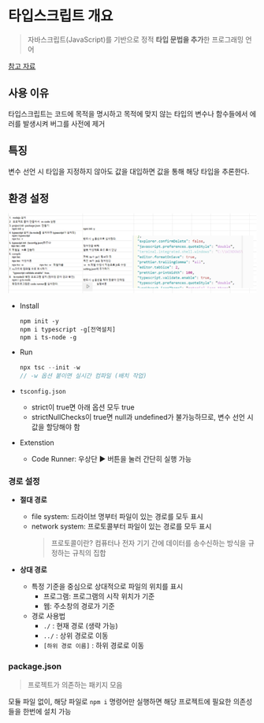 # 타입스크립트 개요

> 자바스크립트(JavaScript)를 기반으로 정적 **타입 문법을 추가**한 프로그래밍 언어

[참고 자료](https://www.samsungsds.com/kr/insights/typescript.html)

## 사용 이유

타입스크립트는 코드에 목적을 명시하고 목적에 맞지 않는 타입의 변수나 함수들에서 에러를 발생시켜 버그를 사전에 제거

## 특징

변수 선언 시 타입을 지정하지 않아도 값을 대입하면 값을 통해 해당 타입을 추론한다.

## 환경 설정

![config](readme/ts-config.png)

- Install

  ```
  npm init -y
  npm i typescript -g[전역설치]
  npm i ts-node -g
  ```

- Run
  ```js
  npx tsc --init -w
  // -w 옵션 붙이면 실시간 컴파일 (배치 작업)
  ```
- `tsconfig.json`

  - strict이 true면 아래 옵션 모두 true
  - strictNullChecks이 true면 null과 undefined가 불가능하므로, 변수 선언 시 값을 할당해야 함

- Extenstion
  - Code Runner: 우상단 ▶️ 버튼을 눌러 간단히 실행 가능

### 경로 설정

- **절대 경로**

  - file system: 드라이브 명부터 파일이 있는 경로를 모두 표시
  - network system: 프로토콜부터 파일이 있는 경로를 모두 표시
    > 프로토콜이란? 컴퓨터나 전자 기기 간에 데이터를 송수신하는 방식을 규정하는 규칙의 집합

- **상대 경로**
  - 특정 기준을 중심으로 상대적으로 파일의 위치를 표시
    - 프로그램: 프로그램의 시작 위치가 기준
    - 웹: 주소창의 경로가 기준
  - 경로 사용법
    - `./` : 현재 경로 (생략 가능)
    - `../` : 상위 경로로 이동
    - `[하위 경로 이름]` : 하위 경로로 이동

### package.json

> 프로젝트가 의존하는 패키지 모음

모듈 파일 없이, 해당 파일로 `npm i` 명령어만 실행하면 해당 프로젝트에 필요한 의존성들을 한번에 설치 가능
